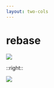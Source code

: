 ```yaml
---
layout: two-cols
---
```


# rebase

<img src="/rebase1.gif" class="w-100" />

::right::

<img src="/rebase2.gif" class="w-100 mt-13" />
